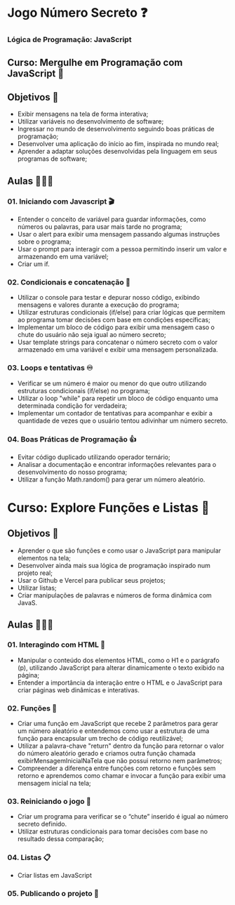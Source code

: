 # Jogo Número Secreto ❓

### Lógica de Programação: JavaScript

## Curso: Mergulhe em Programação com JavaScript 🤿
## Objetivos 🎯
* Exibir mensagens na tela de forma interativa;
* Utilizar variáveis no desenvolvimento de software;
* Ingressar no mundo de desenvolvimento seguindo boas práticas de programação;
* Desenvolver uma aplicação do início ao fim, inspirada no mundo real;
* Aprender a adaptar soluções desenvolvidas pela linguagem em seus programas de software;
## Aulas 👩🏼‍🏫
### 01. Iniciando com Javascript 🎬
* Entender o conceito de variável para guardar informações, como números ou palavras, para usar mais tarde no programa;
* Usar o alert para exibir uma mensagem passando algumas instruções sobre o programa;
* Usar o prompt para interagir com a pessoa permitindo inserir um valor e armazenando em uma variável;
* Criar um if.
### 02. Condicionais e concatenação 📖
* Utilizar o console para testar e depurar nosso código, exibindo mensagens e valores durante a execução do programa;
* Utilizar estruturas condicionais (if/else) para criar lógicas que permitem ao programa tomar decisões com base em condições específicas;
* Implementar um bloco de código para exibir uma mensagem caso o chute do usuário não seja igual ao número secreto;
* Usar template strings para concatenar o número secreto com o valor armazenado em uma variável e exibir uma mensagem personalizada.
### 03. Loops e tentativas ♾️
* Verificar se um número é maior ou menor do que outro utilizando estruturas condicionais (if/else) no programa;
* Utilizar o loop "while" para repetir um bloco de código enquanto uma determinada condição for verdadeira;
* Implementar um contador de tentativas para acompanhar e exibir a quantidade de vezes que o usuário tentou adivinhar um número secreto.
### 04. Boas Práticas de Programação 👍
* Evitar código duplicado utilizando operador ternário;
* Analisar a documentação e encontrar informações relevantes para o desenvolvimento do nosso programa;
* Utilizar a função Math.random() para gerar um número aleatório.

# Curso: Explore Funções e Listas 🔭
## Objetivos 🎯
* Aprender o que são funções e como usar o JavaScript para manipular elementos na tela;
* Desenvolver ainda mais sua lógica de programação inspirado num projeto real;
* Usar o Github e Vercel para publicar seus projetos;
* Utilizar listas;
* Criar manipulações de palavras e números de forma dinâmica com JavaS.
## Aulas 👩🏼‍🏫
### 01. Interagindo com HTML 🌠
* Manipular o conteúdo dos elementos HTML, como o H1 e o parágrafo (p), utilizando JavaScript para alterar dinamicamente o texto exibido na página;
* Entender a importância da interação entre o HTML e o JavaScript para criar páginas web dinâmicas e interativas.
### 02. Funções 🧮
* Criar uma função em JavaScript que recebe 2 parâmetros para gerar um número aleatório e entendemos como usar a estrutura de uma função para encapsular um trecho de código reutilizável;
* Utilizar a palavra-chave "return" dentro da função para retornar o valor do número aleatório gerado e criamos outra função chamada exibirMensagemInicialNaTela que não possui retorno nem parâmetros;
* Compreender a diferença entre funções com retorno e funções sem retorno e aprendemos como chamar e invocar a função para exibir uma mensagem inicial na tela;
### 03. Reiniciando o jogo 🔄
* Criar um programa para verificar se o “chute” inserido é igual ao número secreto definido.
* Utilizar estruturas condicionais para tomar decisões com base no resultado dessa comparação;
### 04. Listas 📋
* Criar listas em JavaScript
### 05. Publicando o projeto 📮